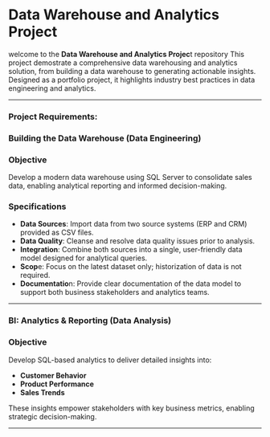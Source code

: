 # Data Warehouse and Analytics Project

welcome to the **Data Warehouse and Analytics Projec**t repository
This project demostrate a comprehensive data warehousing and analytics solution, from building a data warehouse to generating actionable insights. Designed as a portfolio project, it highlights industry best practices in data engineering and analytics. 

---

### Project Requirements:

### Building the Data Warehouse (Data Engineering)

### Objective
Develop a modern data warehouse using SQL Server to consolidate sales data, enabling analytical reporting and informed decision-making.

### Specifications
- **Data Sources**: Import data from two source systems (ERP and CRM) provided as CSV files.
- **Data Quality**: Cleanse and resolve data quality issues prior to analysis.
- **Integration**: Combine both sources into a single, user-friendly data model designed for analytical queries.
- **Scop**e: Focus on the latest dataset only; historization of data is not required.
- **Documentatio**n: Provide clear documentation of the data model to support both business stakeholders and analytics teams.

---

### BI: Analytics & Reporting (Data Analysis)

### Objective
Develop SQL-based analytics to deliver detailed insights into:

- **Customer Behavior**
- **Product Performance**
- **Sales Trends**


These insights empower stakeholders with key business metrics, enabling strategic decision-making.

---


